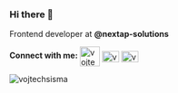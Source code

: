 ### Hi there 👋

Frontend developer at **@nextap-solutions**

**Connect with me:**
<a href="https://gitlab.com/vojtechsisma" target="blank"><img align="center" src="https://vojtechsisma.eu/gitlab-logo-500.png" alt="vojtechsisma" height="35" width="35" /></a>
<a href="https://linkedin.com/in/vojtechSisma" target="blank"><img align="center" src="https://vojtechsisma.eu/linked-in-alt.svg" alt="vojtěch-šišma" height="20" width="30" /></a>
<a href="https://instagram.com/vojtasisma" target="blank"><img align="center" src="https://vojtechsisma.eu/instagram.svg" alt="vojtasisma" height="20" width="30" /></a>
<br>
<p><img align="center" src="https://github-readme-streak-stats.herokuapp.com/?user=vojtechsisma&hide_border=1" alt="vojtechsisma" /></p>

